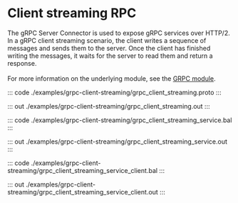 # Client streaming RPC

The gRPC Server Connector is used to expose gRPC services over HTTP/2.
In a gRPC client streaming scenario, the client writes a sequence of messages and sends them to the server.
Once the client has finished writing the messages, it waits for the server to read them and return a response.<br/><br/>
For more information on the underlying module, 
see the [GRPC module](https://docs.central.ballerina.io/ballerina/grpc/latest/).

::: code ./examples/grpc-client-streaming/grpc_client_streaming.proto :::

::: out ./examples/grpc-client-streaming/grpc_client_streaming.out :::

::: code ./examples/grpc-client-streaming/grpc_client_streaming_service.bal :::

::: out ./examples/grpc-client-streaming/grpc_client_streaming_service.out :::

::: code ./examples/grpc-client-streaming/grpc_client_streaming_service_client.bal :::

::: out ./examples/grpc-client-streaming/grpc_client_streaming_service_client.out :::
